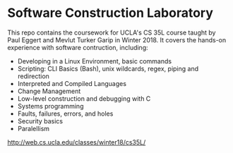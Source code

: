 # Software Construction Laboratory 
This repo contains the coursework for UCLA's CS 35L course taught by Paul Eggert and Mevlut Turker Garip in Winter 2018. It covers the hands-on experience with software contruction, including:
* Developing in a Linux Environment, basic commands
* Scripting: CLI Basics (Bash), unix wildcards, regex, piping and redirection
* Interpreted and Compiled Languages 
* Change Management
* Low-level construction and debugging with C 
* Systems programming 
* Faults, failures, errors, and holes 
* Security basics 
* Paralellism 

http://web.cs.ucla.edu/classes/winter18/cs35L/
